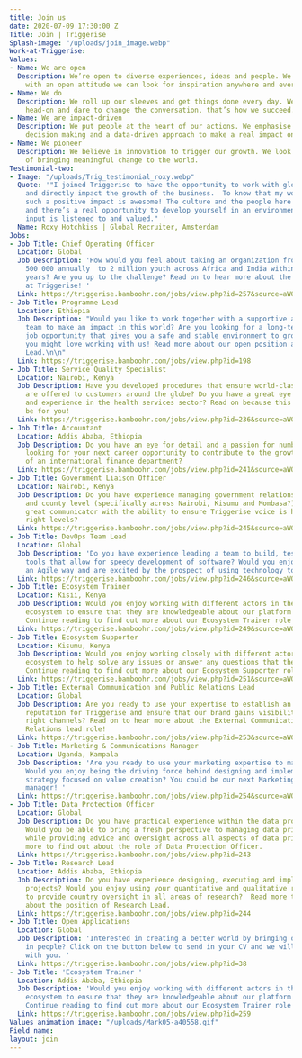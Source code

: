 ```yaml
---
title: Join us
date: 2020-07-09 17:30:00 Z
Title: Join | Triggerise
Splash-image: "/uploads/join_image.webp"
Work-at-Triggerise: 
Values:
- Name: We are open
  Description: We’re open to diverse experiences, ideas and people. We believe that
    with an open attitude we can look for inspiration anywhere and everywhere.
- Name: We do
  Description: We roll up our sleeves and get things done every day. We tackle challenges
    head-on and dare to change the conversation, that’s how we succeed.
- Name: We are impact-driven
  Description: We put people at the heart of our actions. We emphasise evidence-based
    decision making and a data-driven approach to make a real impact on the ground.
- Name: We pioneer
  Description: We believe in innovation to trigger our growth. We look for new possibilities
    of bringing meaningful change to the world.
Testimonial-two:
- Image: "/uploads/Trig_testimonial_roxy.webp"
  Quote: '"I joined Triggerise to have the opportunity to work with global colleagues,
    and directly impact the growth of the business.  To know that my work is creating
    such a positive impact is awesome! The culture and the people here are great,
    and there’s a real opportunity to develop yourself in an environment where your
    input is listened to and valued." '
  Name: Roxy Hotchkiss | Global Recruiter, Amsterdam
Jobs:
- Job Title: Chief Operating Officer
  Location: Global
  Job Description: 'How would you feel about taking an organization from impacting
    500 000 annually  to 2 million youth across Africa and India within the next 3
    years? Are you up to the challenge? Read on to hear more about the role of COO
    at Triggerise! '
  Link: https://triggerise.bamboohr.com/jobs/view.php?id=257&source=aWQ9MjM%3D
- Job Title: Programme Lead
  Location: Ethiopia
  Job Description: "Would you like to work together with a supportive and young-spirited
    team to make an impact in this world? Are you looking for a long-term secured
    job opportunity that gives you a safe and stable environment to grow in? Then
    you might love working with us! Read more about our open position as Programme
    Lead.\n\n"
  Link: https://triggerise.bamboohr.com/jobs/view.php?id=198
- Job Title: Service Quality Specialist
  Location: Nairobi, Kenya
  Job Description: Have you developed procedures that ensure world-class services
    are offered to customers around the globe? Do you have a great eye for detail
    and experience in the health services sector? Read on because this role could
    be for you!
  Link: https://triggerise.bamboohr.com/jobs/view.php?id=236&source=aWQ9MjM%3D
- Job Title: Accountant
  Location: Addis Ababa, Ethiopia
  Job Description: Do you have an eye for detail and a passion for numbers? Are you
    looking for your next career opportunity to contribute to the growth and success
    of an international finance department?
  Link: https://triggerise.bamboohr.com/jobs/view.php?id=241&source=aWQ9MjM%3D
- Job Title: Government Liaison Officer
  Location: Nairobi, Kenya
  Job Description: Do you have experience managing government relations at national
    and county level (specifically across Nairobi, Kisumu and Mombasa?)  Are you a
    great communicator with the ability to ensure Triggerise voice is heard at the
    right levels?
  Link: https://triggerise.bamboohr.com/jobs/view.php?id=245&source=aWQ9MjM%3D
- Job Title: DevOps Team Lead
  Location: Global
  Job Description: 'Do you have experience leading a team to build, test & maintain
    tools that allow for speedy development of software? Would you enjoy working in
    an Agile way and are excited by the prospect of using technology to create impact. '
  Link: https://triggerise.bamboohr.com/jobs/view.php?id=246&source=aWQ9MjM%3D
- Job Title: Ecosystem Trainer
  Location: Kisii, Kenya
  Job Description: Would you enjoy working with different actors in the Triggerise
    ecosystem to ensure that they are knowledgeable about our platform and it's offers?
    Continue reading to find out more about our Ecosystem Trainer role!
  Link: https://triggerise.bamboohr.com/jobs/view.php?id=249&source=aWQ9MjM%3D
- Job Title: Ecosystem Supporter
  Location: Kisumu, Kenya
  Job Description: Would you enjoy working closely with different actors in the Triggerise
    ecosystem to help solve any issues or answer any questions that they may have?
    Continue reading to find out more about our Ecosystem Supporter role!
  Link: https://triggerise.bamboohr.com/jobs/view.php?id=251&source=aWQ9MjM%3D
- Job Title: External Communication and Public Relations Lead
  Location: Global
  Job Description: Are you ready to use your expertise to establish an impeccable
    reputation for Triggerise and ensure that our brand gains visibility across the
    right channels? Read on to hear more about the External Communications and Public
    Relations lead role!
  Link: https://triggerise.bamboohr.com/jobs/view.php?id=253&source=aWQ9MjM%3D
- Job Title: Marketing & Communications Manager
  Location: Uganda, Kampala
  Job Description: 'Are you ready to use your marketing expertise to make an impact?
    Would you enjoy being the driving force behind designing and implementing a marketing
    strategy focused on value creation? You could be our next Marketing and Communications
    manager! '
  Link: https://triggerise.bamboohr.com/jobs/view.php?id=254&source=aWQ9MjM%3D
- Job Title: Data Protection Officer
  Location: Global
  Job Description: Do you have practical experience within the data protection space?
    Would you be able to bring a fresh perspective to managing data privacy risks,
    while providing advice and oversight across all aspects of data privacy?  Read
    more to find out about the role of Data Protection Officer.
  Link: https://triggerise.bamboohr.com/jobs/view.php?id=243
- Job Title: Research Lead
  Location: Addis Ababa, Ethiopia
  Job Description: Do you have experience designing, executing and implementing research
    projects? Would you enjoy using your quantitative and qualitative research skills
    to provide country oversight in all areas of research?  Read more to find out
    about the position of Research Lead.
  Link: https://triggerise.bamboohr.com/jobs/view.php?id=244
- Job Title: Open Applications
  Location: Global
  Job Description: 'Interested in creating a better world by bringing out the best
    in people? Click on the button below to send in your CV and we will get in touch
    with you. '
  Link: https://triggerise.bamboohr.com/jobs/view.php?id=38
- Job Title: 'Ecosystem Trainer '
  Location: Addis Ababa, Ethiopia
  Job Description: 'Would you enjoy working with different actors in the Triggerise
    ecosystem to ensure that they are knowledgeable about our platform and it''s offers?
    Continue reading to find out more about our Ecosystem Trainer role! '
  Link: https://triggerise.bamboohr.com/jobs/view.php?id=259
Values animation image: "/uploads/Mark05-a40558.gif"
Field name: 
layout: join
---
```


